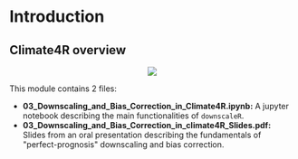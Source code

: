 # Introduction

## Climate4R overview

<p align="center">
<img src="https://github.com/SantanderMetGroup/climate4R/blob/master/man/figures/climate4R_2.png"/>
</p>

This module contains 2 files:
* **03_Downscaling_and_Bias_Correction_in_Climate4R.ipynb:** A jupyter notebook describing the main functionalities of `downscaleR`.
* **03_Downscaling_and_Bias_Correction_in_climate4R_Slides.pdf:** Slides from an oral presentation describing the fundamentals of "perfect-prognosis" downscaling and bias correction.
